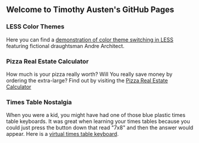 ## Welcome to Timothy Austen's GitHub Pages

### LESS Color Themes

Here you can find a [demonstration of color theme switching in LESS](less-theme) featuring fictional draughtsman Andre Architect.

### Pizza Real Estate Calculator

How much is your pizza really worth? Will You really save money by ordering the extra-large? Find out by visiting the [Pizza Real Estate Calculator](http://www.timothyausten.com/pizza)

### Times Table Nostalgia

When you were a kid, you might have had one of those blue plastic times table keyboards. It was great when learning your times tables because you could just press the button down that read "7x8" and then the answer would appear. Here is a [virtual times table keyboard](http://www.timothyausten.com/timestable).

